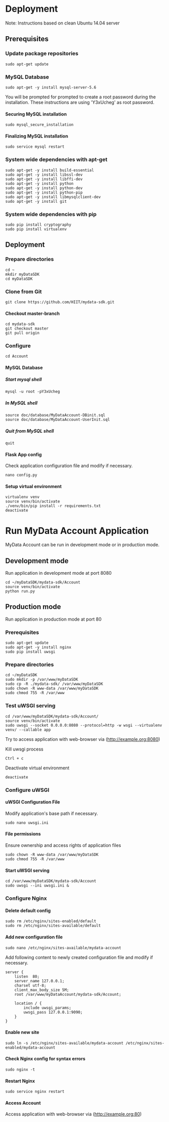 # Deployment
Note: Instructions based on clean Ubuntu 14.04 server


## Prerequisites

### Update package repositories
    sudo apt-get update

### MySQL Database
    sudo apt-get -y install mysql-server-5.6

You will be prompted for prompted to create a root password during the installation. 
These instructions are using 'Y3xUcheg' as root password.

#### Securing MySQL installation
    sudo mysql_secure_installation

#### Finalizing MySQL installation
    sudo service mysql restart

### System wide dependencies with apt-get
    sudo apt-get -y install build-essential
    sudo apt-get -y install libssl-dev
    sudo apt-get -y install libffi-dev
    sudo apt-get -y install python
    sudo apt-get -y install python-dev
    sudo apt-get -y install python-pip
    sudo apt-get -y install libmysqlclient-dev
    sudo apt-get -y install git


### System wide dependencies with pip
    sudo pip install cryptography
    sudo pip install virtualenv


## Deployment

### Prepare directories
    cd ~
    mkdir myDataSDK
    cd myDataSDK

### Clone from Git
    git clone https://github.com/HIIT/mydata-sdk.git

#### Checkout master-branch
    cd mydata-sdk
    git checkout master
    git pull origin

### Configure

    cd Account

#### MySQL Database

##### Start mysql shell

    mysql -u root -pY3xUcheg

##### In MySQL shell

    source doc/database/MyDataAccount-DBinit.sql
    source doc/database/MyDataAccount-UserInit.sql

##### Quit from MySQL shell

    quit

#### Flask App config
Check application configuration file and modify if necessary.

    nano config.py

#### Setup virtual environment

    virtualenv venv
    source venv/bin/activate
    ./venv/bin/pip install -r requirements.txt
    deactivate



# Run MyData Account Application
MyData Account can be run in development mode or in production mode.

## Development mode
Run application in development mode at port 8080

    cd ~/myDataSDK/mydata-sdk/Account
    source venv/bin/activate
    python run.py


## Production mode
Run application in production mode at port 80

### Prerequisites

    sudo apt-get update
    sudo apt-get -y install nginx
    sudo pip install uwsgi
    
### Prepare directories
    cd ~/myDataSDK
    sudo mkdir -p /var/www/myDataSDK
    sudo cp -R ./mydata-sdk/ /var/www/myDataSDK
    sudo chown -R www-data /var/www/myDataSDK
    sudo chmod 755 -R /var/www

### Test uWSGI serving

    cd /var/www/myDataSDK/mydata-sdk/Account/
    source venv/bin/activate
    sudo uwsgi --socket 0.0.0.0:8080 --protocol=http -w wsgi --virtualenv venv/ --callable app

Try to access application with web-browser via (http://example.org:8080)

Kill uwsgi process 

    Ctrl + c

Deactivate virtual environment

    deactivate

### Configure uWSGI

#### uWSGI Configuration File
Modify application's base path if necessary.

    sudo nano uwsgi.ini

#### File permissions
Ensure ownership and access rights of application files

    sudo chown -R www-data /var/www/myDataSDK
    sudo chmod 755 -R /var/www


#### Start uWSGI serving

    cd /var/www/myDataSDK/mydata-sdk/Account
    sudo uwsgi --ini uwsgi.ini &

### Configure Nginx

#### Delete default config

    sudo rm /etc/nginx/sites-enabled/default
    sudo rm /etc/nginx/sites-available/default

#### Add new configuration file

    sudo nano /etc/nginx/sites-available/mydata-account

Add following content to newly created configuration file and modify if necessary.

    server {
        listen	80;
        server_name	127.0.0.1;
        charset	utf-8;
        client_max_body_size 5M;
        root /var/www/myDataAccount/mydata-sdk/Account;

        location / {
            include uwsgi_params;
            uwsgi_pass 127.0.0.1:9090;
        }
    }


#### Enable new site

    sudo ln -s /etc/nginx/sites-available/mydata-account /etc/nginx/sites-enabled/mydata-account

#### Check Nginx config for syntax errors

    sudo nginx -t


#### Restart Nginx

    sudo service nginx restart

#### Access Account

Access application with web-browser via (http://example.org:80)
